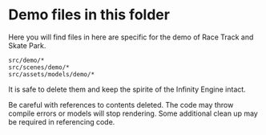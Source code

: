 # Demo files in this folder

Here you will find files in here are specific for the demo of Race Track and Skate Park.  

```
src/demo/*
src/scenes/demo/*
src/assets/models/demo/*
```

It is safe to delete them and keep the spirite of the Infinity Engine intact.  

Be careful with references to contents deleted.  The code may throw compile errors or models will stop rendering.  Some additional clean up may be required in referencing code.
